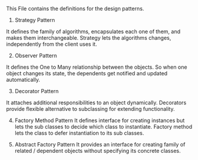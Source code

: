 This File contains the definitions for the design patterns.

1. Strategy Pattern

It defines the family of algorithms, encapsulates each one of them, and makes them interchangeable.
Strategy lets the algorithms changes, independently from the client uses it.

2. Observer Pattern

It defines the One to Many relationship between the objects. So when one object changes its state, the dependents get notified and updated automatically.

3. Decorator Pattern

It attaches additional responsibilities to an object dynamically. Decorators provide flexible alternative to subclassing for extending functionality.

4. Factory Method Pattern
It defines interface for creating instances but lets the sub classes to decide which class to instantiate. Factory method lets the class to defer instantiation to its sub classes.

5. Abstract Factory Pattern
It provides an interface for creating family of related / dependent objects without specifying its concrete classes.
